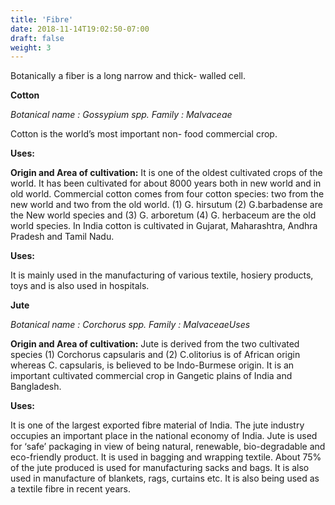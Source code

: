```yaml
---
title: 'Fibre'
date: 2018-11-14T19:02:50-07:00
draft: false
weight: 3
---
```


Botanically a fiber is a long narrow and thick-
walled cell.

**Cotton**

*Botanical name : Gossypium spp.*
*Family : Malvaceae*

Cotton is the world’s most important non-
food commercial crop.

**Uses:**

**Origin and Area of cultivation:** It is
one of the oldest cultivated crops of the
world. It has been cultivated for about
8000 years both in new world and in old
world. Commercial cotton comes from four
cotton species: two from the new world and
two from the old world. (1) G. hirsutum
(2) G.barbadense are the New world species
and (3) G. arboretum (4) G. herbaceum
are the old world species. In India cotton
is cultivated in Gujarat, Maharashtra,
Andhra Pradesh and Tamil Nadu.

**Uses:**

It is mainly used in the manufacturing of
various textile, hosiery products, toys and is
also used in hospitals.

**Jute**

*Botanical name : Corchorus spp.*
*Family : MalvaceaeUses*

**Origin and Area of cultivation:** Jute is derived
from the two cultivated species (1) Corchorus
capsularis and (2) C.olitorius is of African
origin whereas C. capsularis, is believed to be
Indo-Burmese origin. It is an important
cultivated commercial crop in Gangetic plains
of India and Bangladesh.

**Uses:**

It is one of the largest exported fibre material of
India. The jute industry occupies an important
place in the national economy of India. Jute is
used for ‘safe’ packaging in view of being natural,
renewable, bio-degradable and eco-friendly
product. It is used in bagging and wrapping
textile. About 75% of the jute produced is used
for manufacturing sacks and bags. It is also used
in manufacture of blankets, rags, curtains etc. It
is also being used as a textile fibre in recent years.

